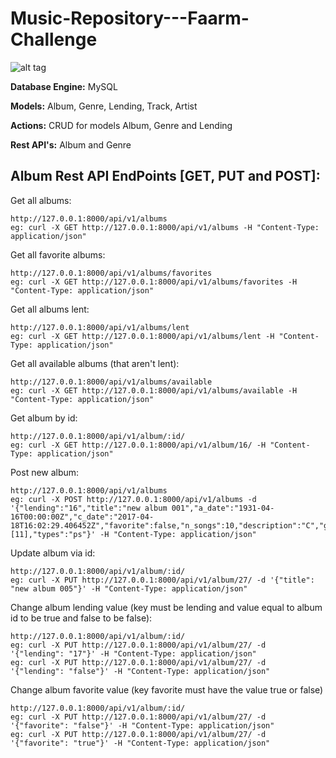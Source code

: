 # Music-Repository---Faarm-Challenge

![alt tag](http://i.imgur.com/XpKtPer.png)

**Database Engine:** MySQL

**Models:** Album, Genre, Lending, Track, Artist

**Actions:** CRUD for models Album, Genre and Lending

**Rest API's:** Album and Genre

## Album Rest API EndPoints [GET, PUT and POST]:

Get all albums:
```
http://127.0.0.1:8000/api/v1/albums
eg: curl -X GET http://127.0.0.1:8000/api/v1/albums -H "Content-Type: application/json"
```
Get all favorite albums:
```
http://127.0.0.1:8000/api/v1/albums/favorites
eg: curl -X GET http://127.0.0.1:8000/api/v1/albums/favorites -H "Content-Type: application/json"
```
Get all albums lent:
```
http://127.0.0.1:8000/api/v1/albums/lent
eg: curl -X GET http://127.0.0.1:8000/api/v1/albums/lent -H "Content-Type: application/json"
```
Get all available albums (that aren't lent):
```
http://127.0.0.1:8000/api/v1/albums/available
eg: curl -X GET http://127.0.0.1:8000/api/v1/albums/available -H "Content-Type: application/json"
```
Get album by id:
```
http://127.0.0.1:8000/api/v1/album/:id/
eg: curl -X GET http://127.0.0.1:8000/api/v1/album/16/ -H "Content-Type: application/json"
```
Post new album:
```
http://127.0.0.1:8000/api/v1/albums
eg: curl -X POST http://127.0.0.1:8000/api/v1/albums -d '{"lending":"16","title":"new album 001","a_date":"1931-04-16T00:00:00Z","c_date":"2017-04-18T16:02:29.406452Z","favorite":false,"n_songs":10,"description":"C","genres":[11],"types":"ps"}' -H "Content-Type: application/json"
```
Update album via id:
```
http://127.0.0.1:8000/api/v1/album/:id/
eg: curl -X PUT http://127.0.0.1:8000/api/v1/album/27/ -d '{"title": "new album 005"}' -H "Content-Type: application/json"
```
Change album lending value (key must be lending and value equal to album id to be true and false to be false):
```
http://127.0.0.1:8000/api/v1/album/:id/
eg: curl -X PUT http://127.0.0.1:8000/api/v1/album/27/ -d  '{"lending": "17"}' -H "Content-Type: application/json"
eg: curl -X PUT http://127.0.0.1:8000/api/v1/album/27/ -d  '{"lending": "false"}' -H "Content-Type: application/json"
```
Change album favorite value (key favorite must have the value true or false)
```
http://127.0.0.1:8000/api/v1/album/:id/
eg: curl -X PUT http://127.0.0.1:8000/api/v1/album/27/ -d '{"favorite": "false"}' -H "Content-Type: application/json"
eg: curl -X PUT http://127.0.0.1:8000/api/v1/album/27/ -d '{"favorite": "true"}' -H "Content-Type: application/json"
```
